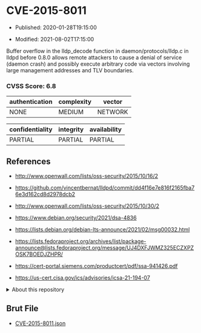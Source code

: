 # CVE-2015-8011

- Published: 2020-01-28T19:15:00

- Modified: 2021-08-02T17:15:00

Buffer overflow in the lldp_decode function in daemon/protocols/lldp.c in lldpd before 0.8.0 allows remote attackers to cause a denial of service (daemon crash) and possibly execute arbitrary code via vectors involving large management addresses and TLV boundaries.

### CVSS Score: **6.8**

| authentication | complexity | vector |
| --- | --- | --- |
| NONE | MEDIUM | NETWORK |

| confidentiality | integrity | availability |
| --- | --- | --- |
| PARTIAL | PARTIAL | PARTIAL |

## References

* http://www.openwall.com/lists/oss-security/2015/10/16/2

* https://github.com/vincentbernat/lldpd/commit/dd4f16e7e816f2165fba76e3d162cd8d2978dcb2

* http://www.openwall.com/lists/oss-security/2015/10/30/2

* https://www.debian.org/security/2021/dsa-4836

* https://lists.debian.org/debian-lts-announce/2021/02/msg00032.html

* https://lists.fedoraproject.org/archives/list/package-announce@lists.fedoraproject.org/message/UJ4DXFJWMZ325ECZXPZOSK7BOEDJZHPR/

* https://cert-portal.siemens.com/productcert/pdf/ssa-941426.pdf

* https://us-cert.cisa.gov/ics/advisories/icsa-21-194-07

<details>
<summary>About this repository</summary> 

  This repository is part of the project [Live Hack CVE](https://github.com/Live-Hack-CVE). Main website can be found [www.live-hack.org](https://www.live-hack.org) 
  
  Made by [Sn0wAlice](https://github.com/Sn0wAlice) for the people that care about security and need to have a feed of the latest CVEs. Hope you enjoy it, don't forget to star the repo and follow me on [Twitter](https://twitter.com/Sn0wAlice) and [Github](https://github.com/Sn0wAlice). And that is my [personnal website](https://www.alice-snow.me/)

  - [Home Page](https://github.com/Live-Hack-CVE)
  - [Framework](https://github.com/Live-Hack-CVE/cve-framework)
  - [CVE database](https://github.com/Live-Hack-CVE/full_database)
  - [Changelog](https://github.com/Live-Hack-CVE/Changelog)
</details>

## Brut File

* [CVE-2015-8011.json](https://raw.githubusercontent.com/Live-Hack-CVE/full_database/main/cves/2015/CVE-2015-8011.json)

